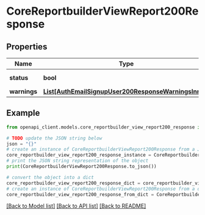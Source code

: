 # CoreReportbuilderViewReport200Response


## Properties

Name | Type | Description | Notes
------------ | ------------- | ------------- | -------------
**status** | **bool** | Success | [default to False]
**warnings** | [**List[AuthEmailSignupUser200ResponseWarningsInner]**](AuthEmailSignupUser200ResponseWarningsInner.md) |  | [optional] 

## Example

```python
from openapi_client.models.core_reportbuilder_view_report200_response import CoreReportbuilderViewReport200Response

# TODO update the JSON string below
json = "{}"
# create an instance of CoreReportbuilderViewReport200Response from a JSON string
core_reportbuilder_view_report200_response_instance = CoreReportbuilderViewReport200Response.from_json(json)
# print the JSON string representation of the object
print(CoreReportbuilderViewReport200Response.to_json())

# convert the object into a dict
core_reportbuilder_view_report200_response_dict = core_reportbuilder_view_report200_response_instance.to_dict()
# create an instance of CoreReportbuilderViewReport200Response from a dict
core_reportbuilder_view_report200_response_from_dict = CoreReportbuilderViewReport200Response.from_dict(core_reportbuilder_view_report200_response_dict)
```
[[Back to Model list]](../README.md#documentation-for-models) [[Back to API list]](../README.md#documentation-for-api-endpoints) [[Back to README]](../README.md)



